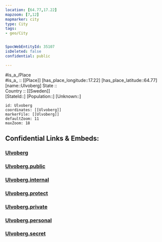 ```yaml
---
location: [64.77,17.22] 
mapzoom: [7,12] 
mapmarker: city 
type: City
tags:
- geo/City


SpocWebEntityId: 35107
isDeleted: false
confidential: public

---
```

#is_a_/Place  
#is_a_ :: [[Place]] 
[has_place_longitude::17.22] 
[has_place_latitude::64.77] 
[name::Ulvoberg] 
State ::  
Country :: [[Sweden]]  
[StateId::] 
[Population::] 
[Unknown::] 


```leaflet
id: Ulvoberg
coordinates: [[Ulvoberg]] 
markerFile: [[Ulvoberg]] 
defaultZoom: 11 
maxZoom: 18
```


## Confidential Links & Embeds: 

### [Ulvoberg](/_Standards/Earth/Continent/Europe/Europe~North/Sweden/Provinces~Sweden/Västerbotten/City/Ulvoberg.md) 

### [Ulvoberg.public](/_public/Earth/Continent/Europe/Europe~North/Sweden/Provinces~Sweden/Västerbotten/City/Ulvoberg.public.md) 

### [Ulvoberg.internal](/_internal/Earth/Continent/Europe/Europe~North/Sweden/Provinces~Sweden/Västerbotten/City/Ulvoberg.internal.md) 

### [Ulvoberg.protect](/_protect/Earth/Continent/Europe/Europe~North/Sweden/Provinces~Sweden/Västerbotten/City/Ulvoberg.protect.md) 

### [Ulvoberg.private](/_private/Earth/Continent/Europe/Europe~North/Sweden/Provinces~Sweden/Västerbotten/City/Ulvoberg.private.md) 

### [Ulvoberg.personal](/_personal/Earth/Continent/Europe/Europe~North/Sweden/Provinces~Sweden/Västerbotten/City/Ulvoberg.personal.md) 

### [Ulvoberg.secret](/_secret/Earth/Continent/Europe/Europe~North/Sweden/Provinces~Sweden/Västerbotten/City/Ulvoberg.secret.md)

